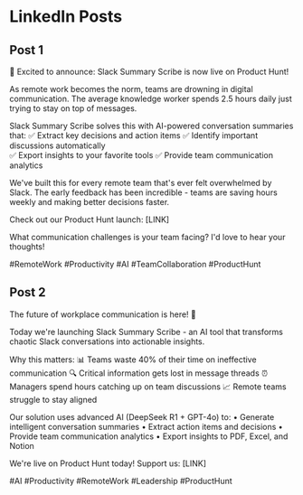 # LinkedIn Posts

## Post 1

🚀 Excited to announce: Slack Summary Scribe is now live on Product Hunt!

As remote work becomes the norm, teams are drowning in digital communication. The average knowledge worker spends 2.5 hours daily just trying to stay on top of messages.

Slack Summary Scribe solves this with AI-powered conversation summaries that:
✅ Extract key decisions and action items
✅ Identify important discussions automatically  
✅ Export insights to your favorite tools
✅ Provide team communication analytics

We've built this for every remote team that's ever felt overwhelmed by Slack. The early feedback has been incredible - teams are saving hours weekly and making better decisions faster.

Check out our Product Hunt launch: [LINK]

What communication challenges is your team facing? I'd love to hear your thoughts!

#RemoteWork #Productivity #AI #TeamCollaboration #ProductHunt

## Post 2

The future of workplace communication is here! 🤖

Today we're launching Slack Summary Scribe - an AI tool that transforms chaotic Slack conversations into actionable insights.

Why this matters:
📊 Teams waste 40% of their time on ineffective communication
🔍 Critical information gets lost in message threads
⏰ Managers spend hours catching up on team discussions
📈 Remote teams struggle to stay aligned

Our solution uses advanced AI (DeepSeek R1 + GPT-4o) to:
• Generate intelligent conversation summaries
• Extract action items and decisions
• Provide team communication analytics
• Export insights to PDF, Excel, and Notion

We're live on Product Hunt today! Support us: [LINK]

#AI #Productivity #RemoteWork #Leadership #ProductHunt